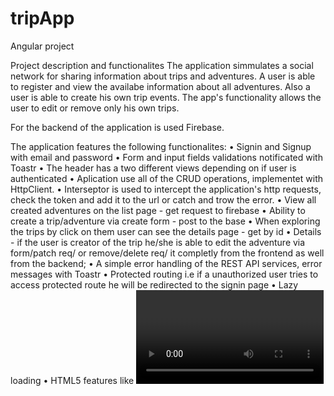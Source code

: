 # tripApp
 Angular project

Project description and functionalites
The application simmulates a social network for sharing information about trips and adventures. A user is able to register and view the availabe information about all adventures. Also a user is able to create his own trip events. The app's functionality allows the user to edit or remove only his own trips.

For the backend of the application is used Firebase.

The application features the following functionalites: 
• Signin and Signup with email and password
• Form and input fields validations notificated with Toastr
• The header has a two different views depending on if user is authenticated
• Aplication use all of the CRUD operations, implementet with HttpClient.
• Interseptor is used to intercept the application's http requests, check the token and add it to the url or catch and trow the error.
• View all created adventures on the list page - get request to firebase 
• Ability to create a trip/adventure via create form - post to the base
• When exploring the trips by click on them user can see the details page - get by id
• Details - if the user is creator of the trip he/she is able to edit the adventure via form/patch req/ or remove/delete req/ it completly from the frontend as well from the backend;
• A simple error handling of the REST API services, error messages with Toastr
• Protected routing i.e if a unauthorized user tries to access protected route he will be redirected to the signin page 
• Lazy loading
• HTML5 features like <video> and LocalStorage 


